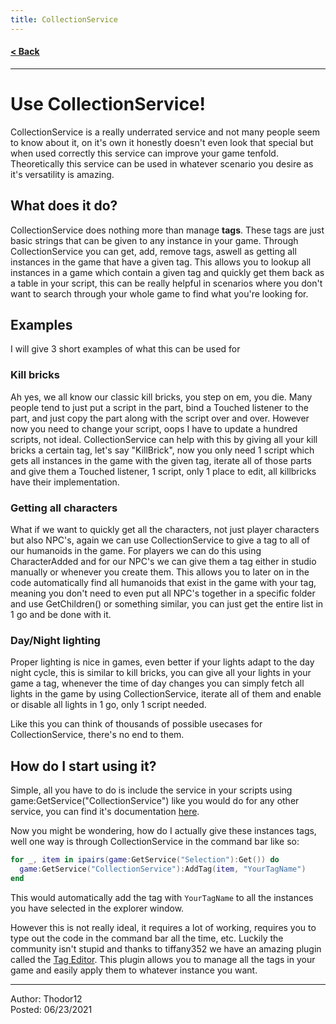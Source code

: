 ```yaml
---
title: CollectionService
---
```



#### [< Back](/)

---

# Use CollectionService!
CollectionService is a really underrated service and not many people seem to know about it, on it's own it honestly doesn't even look that special but when used correctly this service can improve your game tenfold. Theoretically this service can be used in whatever scenario you desire as it's versatility is amazing.

## What does it do?
CollectionService does nothing more than manage **tags**. These tags are just basic strings that can be given to any instance in your game. Through CollectionService you can get, add, remove tags, aswell as getting all instances in the game that have a given tag. This allows you to lookup all instances in a game which contain a given tag and quickly get them back as a table in your script, this can be really helpful in scenarios where you don't want to search through your whole game to find what you're looking for.

## Examples
I will give 3 short examples of what this can be used for

### Kill bricks
Ah yes, we all know our classic kill bricks, you step on em, you die. Many people tend to just put a script in the part, bind a Touched listener to the part, and just copy the part along with the script over and over. However now you need to change your script, oops I have to update a hundred scripts, not ideal. CollectionService can help with this by giving all your kill bricks a certain tag, let's say "KillBrick", now you only need 1 script which gets all instances in the game with the given tag, iterate all of those parts and give them a Touched listener, 1 script, only 1 place to edit, all killbricks have their implementation.

### Getting all characters
What if we want to quickly get all the characters, not just player characters but also NPC's, again we can use CollectionService to give a tag to all of our humanoids in the game. For players we can do this using CharacterAdded and for our NPC's we can give them a tag either in studio manually or whenever you create them. This allows you to later on in the code automatically find all humanoids that exist in the game with your tag, meaning you don't need to even put all NPC's together in a specific folder and use GetChildren() or something similar, you can just get the entire list in 1 go and be done with it.

### Day/Night lighting
Proper lighting is nice in games, even better if your lights adapt to the day night cycle, this is similar to kill bricks, you can give all your lights in your game a tag, whenever the time of day changes you can simply fetch all lights in the game by using CollectionService, iterate all of them and enable or disable all lights in 1 go, only 1 script needed.

Like this you can think of thousands of possible usecases for CollectionService, there's no end to them.

## How do I start using it?
Simple, all you have to do is include the service in your scripts using game:GetService("CollectionService") like you would do for any other service, you can find it's documentation [here](https://developer.roblox.com/en-us/api-reference/class/CollectionService).

Now you might be wondering, how do I actually give these instances tags, well one way is through CollectionService in the command bar like so:
```lua
for _, item in ipairs(game:GetService("Selection"):Get()) do 
  game:GetService("CollectionService"):AddTag(item, "YourTagName")
end
```
This would automatically add the tag with `YourTagName` to all the instances you have selected in the explorer window.

However this is not really ideal, it requires a lot of working, requires you to type out the code in the command bar all the time, etc.
Luckily the community isn't stupid and thanks to tiffany352 we have an amazing plugin called the [Tag Editor](https://devforum.roblox.com/t/tag-editor-plugin/101465).
This plugin allows you to manage all the tags in your game and easily apply them to whatever instance you want.

---

Author: Thodor12  
Posted: 06/23/2021
